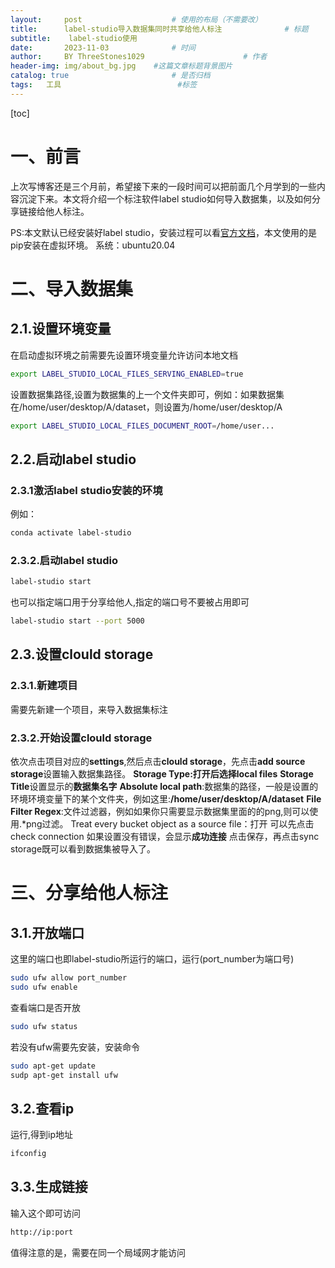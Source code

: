 ```yaml
---
layout:     post   				    # 使用的布局（不需要改）
title:      label-studio导入数据集同时共享给他人标注 				# 标题 
subtitle:    label-studio使用
date:       2023-11-03 				# 时间
author:     BY ThreeStones1029 						# 作者
header-img: img/about_bg.jpg 	#这篇文章标题背景图片
catalog: true 						# 是否归档
tags:	工具							#标签
---
```


[toc] 

# 一、前言

上次写博客还是三个月前，希望接下来的一段时间可以把前面几个月学到的一些内容沉淀下来。本文将介绍一个标注软件label studio如何导入数据集，以及如何分享链接给他人标注。

PS:本文默认已经安装好label studio，安装过程可以看[官方文档](https://labelstud.io/guide)，本文使用的是pip安装在虚拟环境。
系统：ubuntu20.04

# 二、导入数据集
## 2.1.设置环境变量
在启动虚拟环境之前需要先设置环境变量允许访问本地文档
~~~bash
export LABEL_STUDIO_LOCAL_FILES_SERVING_ENABLED=true
~~~
设置数据集路径,设置为数据集的上一个文件夹即可，例如：如果数据集在/home/user/desktop/A/dataset，则设置为/home/user/desktop/A
~~~bash
export LABEL_STUDIO_LOCAL_FILES_DOCUMENT_ROOT=/home/user...
~~~
## 2.2.启动label studio
### 2.3.1激活label studio安装的环境
例如：
~~~bash
conda activate label-studio
~~~
### 2.3.2.启动label studio
~~~bash
label-studio start 
~~~
也可以指定端口用于分享给他人,指定的端口号不要被占用即可
~~~bash
label-studio start --port 5000
~~~
## 2.3.设置clould storage
### 2.3.1.新建项目
需要先新建一个项目，来导入数据集标注
### 2.3.2.开始设置clould storage
依次点击项目对应的**settings**,然后点击**clould storage**，先点击**add source storage**设置输入数据集路径。
**Storage Type:**打开后选择**local files**
**Storage Title**设置显示的**数据集名字**
**Absolute local path**:数据集的路径，一般是设置的环境环境变量下的某个文件夹，例如这里:**/home/user/desktop/A/dataset**
**File Filter Regex**:文件过滤器，例如如果你只需要显示数据集里面的的png,则可以使用.*png过滤。
Treat every bucket object as a source file：打开
可以先点击check connection 如果设置没有错误，会显示**成功连接**
点击保存，再点击sync storage既可以看到数据集被导入了。

# 三、分享给他人标注
## 3.1.开放端口
这里的端口也即label-studio所运行的端口，运行(port_number为端口号)
~~~bash
sudo ufw allow port_number
sudo ufw enable
~~~
查看端口是否开放
~~~bash
sudo ufw status
~~~
若没有ufw需要先安装，安装命令
~~~bash
sudo apt-get update
sudp apt-get install ufw
~~~
## 3.2.查看ip
运行,得到ip地址
~~~bash
ifconfig
~~~
## 3.3.生成链接
输入这个即可访问
~~~bash
http://ip:port
~~~
值得注意的是，需要在同一个局域网才能访问